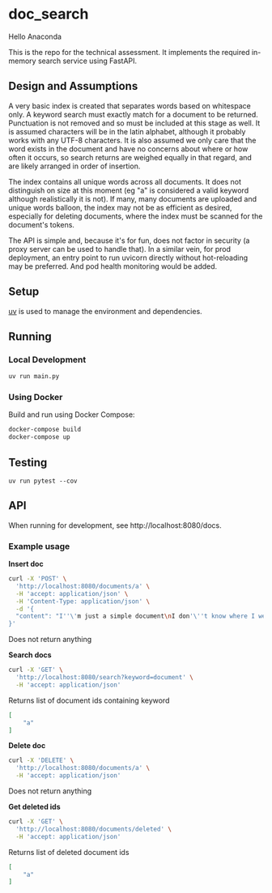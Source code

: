 # doc_search

Hello Anaconda

This is the repo for the technical assessment. It implements the required in-memory search service using FastAPI.

## Design and Assumptions
A very basic index is created that separates words based on whitespace only. A keyword search must exactly match for a document to be returned. Punctuation is not removed and so must be included at this stage as well. It is assumed characters will be in the latin alphabet, although it probably works with any UTF-8 characters. It is also assumed we only care that the word exists in the document and have no concerns about where or how often it occurs, so search returns are weighed equally in that regard, and are likely arranged in order of insertion.

The index contains all unique words across all documents. It does not distinguish on size at this moment (eg "a" is considered a valid keyword although realistically it is not). If many, many documents are uploaded and unique words balloon, the index may not be as efficient as desired, especially for deleting documents, where the index must be scanned for the document's tokens.

The API is simple and, because it's for fun, does not factor in security (a proxy server can be used to handle that). In a similar vein, for prod deployment, an entry point to run uvicorn directly without hot-reloading may be preferred. And pod health monitoring would be added.

## Setup
[uv](https://docs.astral.sh/uv/) is used to manage the environment and dependencies.

## Running

### Local Development
```bash
uv run main.py
```

### Using Docker
Build and run using Docker Compose:
```bash
docker-compose build
docker-compose up
```

## Testing
`uv run pytest --cov`

## API
When running for development, see http://localhost:8080/docs.

### Example usage

**Insert doc**
```bash
curl -X 'POST' \
  'http://localhost:8080/documents/a' \
  -H 'accept: application/json' \
  -H 'Content-Type: application/json' \
  -d '{
  "content": "I''\'m just a simple document\nI don'\''t know where I went"
}'
```

Does not return anything

**Search docs**
```bash
curl -X 'GET' \
  'http://localhost:8080/search?keyword=document' \
  -H 'accept: application/json'
```

Returns list of document ids containing keyword
```json
[
    "a"
]
```

**Delete doc**
```bash
curl -X 'DELETE' \
  'http://localhost:8080/documents/a' \
  -H 'accept: application/json'
```

Does not return anything

**Get deleted ids**
```bash
curl -X 'GET' \
  'http://localhost:8080/documents/deleted' \
  -H 'accept: application/json'
```

Returns list of deleted document ids
```json
[
    "a"
]
```
